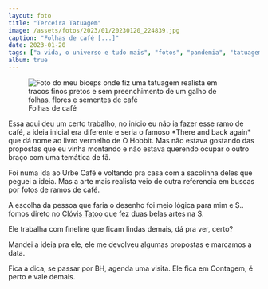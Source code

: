 ```yaml
---
layout: foto
title: "Terceira Tatuagem"
image: /assets/fotos/2023/01/20230120_224839.jpg
caption: "Folhas de café [...]"
date: 2023-01-20
tags: ["a vida, o universo e tudo mais", "fotos", "pandemia", "tatuagem"]
album: true
---
```

<figure class="foto-post">
            <img src="{{ site.baseurl }}/assets/fotos/2023/01/20230120_224839.jpg" alt="Foto do meu biceps onde fiz uma tatuagem realista em tracos finos pretos e sem preenchimento de um galho de folhas, flores e sementes de café" title="Folhas de café">
            <figcaption>Folhas de café</figcaption>
</figure>
Essa aqui deu um certo trabalho, no início eu não ia fazer esse ramo de café, a ideia inicial era diferente e seria o famoso *There and back again* que dá nome ao livro vermelho de O Hobbit. Mas não estava gostando das propostas que eu vinha montando e não estava querendo ocupar o outro braço com uma temática de fã.  

Foi numa ida ao Urbe Café e voltando pra casa com a sacolinha deles que peguei a ideia. Mas a arte mais realista veio de outra referencia em buscas por fotos de ramos de café.  

A escolha da pessoa que faria o desenho foi meio lógica para mim e S.. fomos direto no [Clóvis Tatoo](https://www.instagram.com/clovisrodtattoo?igsh=bWo3d3YxNmh6Z3Rp) que fez duas belas artes na S.  

Ele trabalha com fineline que ficam lindas demais, dá pra ver, certo?  

Mandei a ideia pra ele, ele me devolveu algumas propostas e marcamos a data.  

Fica a dica, se passar por BH, agenda uma visita. Ele fica em Contagem, é perto e vale demais.
